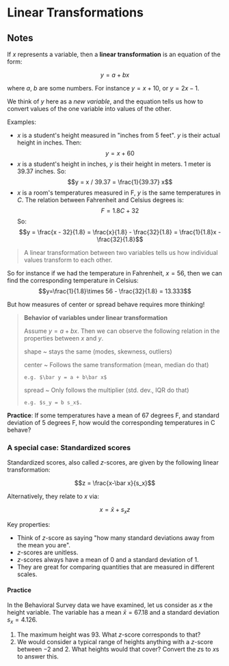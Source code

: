 # Linear Transformations

## Notes

If $x$ represents a variable, then a **linear transformation** is an equation of the form:

$$y = a + b x$$

where $a$, $b$ are some numbers. For instance $y = x + 10$, or $y = 2x - 1$.

We think of $y$ here as a *new variable*, and the equation tells us how to convert values of the one variable into values of the other.

Examples:

- $x$ is a student's height measured in "inches from 5 feet". $y$ is their actual height in inches. Then:
$$y = x + 60$$
- $x$ is a student's height in inches, $y$ is their height in meters. 1 meter is $39.37$ inches. So:
$$y = x / 39.37 = \frac{1}{39.37} x$$
- $x$ is a room's temperatures measured in F, $y$ is the same temperatures in $C$. The relation between Fahrenheit and Celsius degrees is:
$$F = 1.8 C + 32$$
So:
    $$y = \frac{x - 32}{1.8} = \frac{x}{1.8} - \frac{32}{1.8} = \frac{1}{1.8}x -\frac{32}{1.8}$$

> A linear transformation between two variables tells us how individual values transform to each other.

So for instance if we had the temperature in Fahrenheit, $x=56$, then we can find the corresponding temperature in Celsius:
$$y=\frac{1}{1.8}\times 56 - \frac{32}{1.8} = 13.333$$

But how measures of center or spread behave requires more thinking!

> **Behavior of variables under linear transformation**
>
> Assume $y = a + bx$. Then we can observe the following relation in the properties between $x$ and $y$.
>
> shape
>   ~ stays the same (modes, skewness, outliers)
>
> center
>   ~ Follows the same transformation (mean, median do that)
>
>     e.g. $\bar y = a + b\bar x$
>
> spread
>   ~ Only follows the multiplier (std. dev., IQR do that)
>
>     e.g. $s_y = b s_x$.

**Practice**: If some temperatures have a mean of $67$ degrees F, and standard deviation of $5$ degrees F, how would the corresponding temperatures in C behave?

### A special case: Standardized scores

Standardized scores, also called $z$-scores, are given by the following linear transformation:

$$z = \frac{x-\bar x}{s_x}$$

Alternatively, they relate to $x$ via:

$$x = \bar x + s_x z$$

Key properties:

- Think of $z$-score as saying "how many standard deviations away from the mean you are".
- $z$-scores are unitless.
- $z$-scores always have a mean of 0 and a standard deviation of 1.
- They are great for comparing quantities that are measured in different scales.

#### Practice

In the Behavioral Survey data we have examined, let us consider as $x$ the height variable. The variable has a mean $\bar x=67.18$ and a standard deviation $s_x = 4.126$.

1. The maximum height was $93$. What $z$-score corresponds to that?
2. We would consider a typical range of heights anything with a $z$-score between $-2$ and $2$. What heights would that cover? Convert the $z$s to $x$s to answer this.
